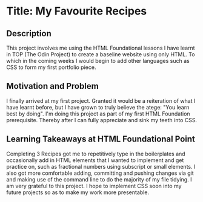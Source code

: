 <h1>Title: My Favourite Recipes</h1>

<h2>Description</h2>
<p>This project involves me using the HTML Foundational lessons I have learnt in TOP (The Odin Project) to create a baseline website using only HTML. To which in the coming weeks I would begin to add other languages such as CSS to form my first portfolio piece.</p>


<h2> Motivation and Problem</h2>
<p>I finally arrived at my first project. Granted it would be a reiteration of what I have learnt before, but I have grown to truly believe the atege: "You learn best by doing". I'm doing this project as part of my first HTML Foundation prerequisite. Thereby after I can fully appreciate and sink my teeth into CSS.</p>

<h2>Learning Takeaways at HTML Foundational Point</h2>
<p>Completing 3 Recipes got me to repetitively type in the boilerplates and occasionally add in HTML elements that I wanted to implement and get practice on, such as fractional numbers using subscript or small elements. I also got more comfortable adding, committing and pushing changes via git and making use of the command line to do the majority of my file tidying. I am very grateful to this project. I hope to implement CSS soon into my future projects so as to make my work more presentable.</p>
